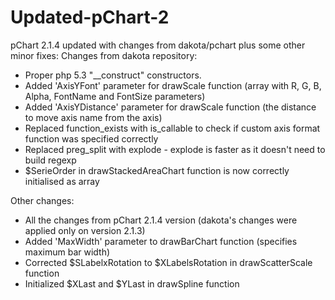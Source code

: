 Updated-pChart-2
================

pChart 2.1.4 updated with changes from dakota/pchart plus some other minor fixes:
Changes from dakota repository:
* Proper php 5.3 "__construct" constructors.
* Added 'AxisYFont' parameter for drawScale function (array with R, G, B, Alpha, FontName and FontSize parameters)
* Added 'AxisYDistance' parameter for drawScale function (the distance to move axis name from the axis)
* Replaced function_exists with is_callable to check if custom axis format function was specified correctly
* Replaced preg_split with explode - explode is faster as it doesn't need to build regexp
* $SerieOrder in drawStackedAreaChart function is now correctly initialised as array

Other changes:
* All the changes from pChart 2.1.4 version (dakota's changes were applied only on version 2.1.3)
* Added 'MaxWidth' parameter to drawBarChart function (specifies maximum bar width)
* Corrected $SLabelxRotation to $XLabelsRotation in drawScatterScale function
* Initialized $XLast and $YLast in drawSpline function
